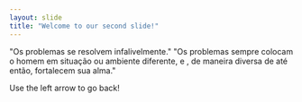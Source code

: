 ```yaml
---
layout: slide
title: "Welcome to our second slide!"
---
```

"Os problemas se resolvem infalivelmente."
"Os problemas sempre colocam o homem em situação ou ambiente diferente, e , de maneira diversa de até então, fortalecem sua alma."

Use the left arrow to go back!